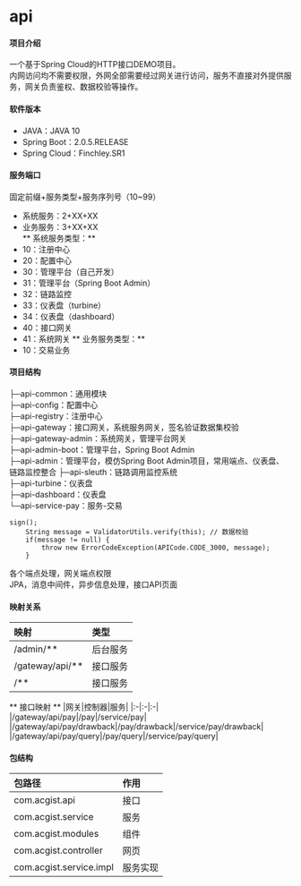 # api

#### 项目介绍
一个基于Spring Cloud的HTTP接口DEMO项目。  
内网访问均不需要权限，外网全部需要经过网关进行访问，服务不直接对外提供服务，网关负责鉴权、数据校验等操作。

#### 软件版本
* JAVA：JAVA 10
* Spring Boot：2.0.5.RELEASE
* Spring Cloud：Finchley.SR1

#### 服务端口
固定前缀+服务类型+服务序列号（10~99）  
* 系统服务：2+XX+XX  
* 业务服务：3+XX+XX  
** 系统服务类型：** 
* 10：注册中心
* 20：配置中心
* 30：管理平台（自己开发）
* 31：管理平台（Spring Boot Admin）
* 32：链路监控
* 33：仪表盘（turbine）
* 34：仪表盘（dashboard）
* 40：接口网关
* 41：系统网关
** 业务服务类型：** 
* 10：交易业务  

#### 项目结构
├─api-common：通用模块  
├─api-config：配置中心  
├─api-registry：注册中心  
├─api-gateway：接口网关，系统服务网关，签名验证数据集校验  
├─api-gateway-admin：系统网关，管理平台网关  
├─api-admin-boot：管理平台，Spring Boot Admin  
├─api-admin：管理平台，模仿Spring Boot Admin项目，常用端点、仪表盘、链路监控整合
├─api-sleuth：链路调用监控系统  
├─api-turbine：仪表盘  
├─api-dashboard：仪表盘  
└─api-service-pay：服务-交易  

	sign();
		String message = ValidatorUtils.verify(this); // 数据校验
		if(message != null) {
			throw new ErrorCodeException(APICode.CODE_3000, message);
		}
各个端点处理，网关端点权限  
JPA，消息中间件，异步信息处理，接口API页面

#### 映射关系
|映射|类型|
|:-|:-|
|/admin/**|后台服务|
|/gateway/api/**|接口服务|
|/**|接口服务|
** 接口映射 **
|网关|控制器|服务|
|:-|:-|:-|
|/gateway/api/pay|/pay|/service/pay|
|/gateway/api/pay/drawback|/pay/drawback|/service/pay/drawback|
|/gateway/api/pay/query|/pay/query|/service/pay/query|

#### 包结构
|包路径|作用|
|:-|:-|
|com.acgist.api|接口|
|com.acgist.service|服务|
|com.acgist.modules|组件|
|com.acgist.controller|网页|
|com.acgist.service.impl|服务实现|
